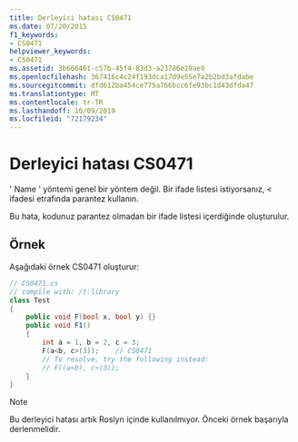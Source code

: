 ```yaml
---
title: Derleyici hatası CS0471
ms.date: 07/20/2015
f1_keywords:
- CS0471
helpviewer_keywords:
- CS0471
ms.assetid: 3b666461-c57b-45f4-83d3-a23786e29ae9
ms.openlocfilehash: 367416c4c24f193dca17d9e55e7a2b2bd3afdabe
ms.sourcegitcommit: dfd612ba454ce775a766bcc6fe93bc1d43dfda47
ms.translationtype: MT
ms.contentlocale: tr-TR
ms.lasthandoff: 10/09/2019
ms.locfileid: "72179234"
---
```

# <a name="compiler-error-cs0471"></a>Derleyici hatası CS0471

' Name ' yöntemi genel bir yöntem değil. Bir ifade listesi istiyorsanız, < ifadesi etrafında parantez kullanın.

 Bu hata, kodunuz parantez olmadan bir ifade listesi içerdiğinde oluşturulur.

## <a name="example"></a>Örnek
 Aşağıdaki örnek CS0471 oluşturur:

```csharp
// CS0471.cs
// compile with: /t:library
class Test
{
    public void F(bool x, bool y) {}
    public void F1()
    {
        int a = 1, b = 2, c = 3;
        F(a<b, c>(3));    // CS0471
        // To resolve, try the following instead:
        // F((a<b), c>(3));
    }
}
```

> [!NOTE]
> Bu derleyici hatası artık Roslyn içinde kullanılmıyor. Önceki örnek başarıyla derlenmelidir.

